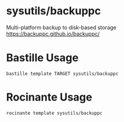 # sysutils/backuppc
Multi-platform backup to disk-based storage
https://backuppc.github.io/backuppc/

# Bastille Usage
```shell
bastille template TARGET sysutils/backuppc
```

# Rocinante Usage
```shell
rocinante template sysutils/backuppc
```
